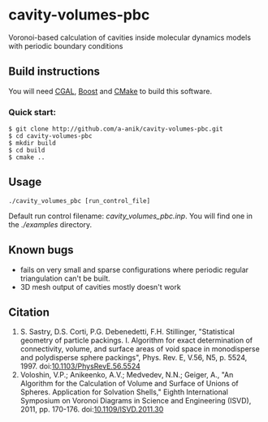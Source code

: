 cavity-volumes-pbc
==================

Voronoi-based calculation of cavities inside molecular dynamics models with periodic boundary conditions


Build instructions
------------------
You will need [CGAL][1], [Boost][2] and [CMake][3] to build this software.

[1]: http://www.cgal.org/   "http://www.cgal.org"
[2]: http://www.boost.org/  "http://www.boost.org"
[3]: http://www.cmake.org/  "http://www.cmake.org"

### Quick start:
    $ git clone http://github.com/a-anik/cavity-volumes-pbc.git
    $ cd cavity-volumes-pbc
    $ mkdir build
    $ cd build
    $ cmake ..

Usage
-----
`./cavity_volumes_pbc [run_control_file]`

Default run control filename: *cavity\_volumes\_pbc.inp*.  You will find one in the *./examples* directory.

Known bugs
----------
- fails on very small and sparse configurations where periodic regular triangulation can't be built.
- 3D mesh output of cavities mostly doesn't work 


Citation
--------
1. S. Sastry, D.S. Corti, P.G. Debenedetti, F.H. Stillinger, "Statistical geometry of particle packings. I. Algorithm for exact determination of connectivity,
volume, and surface areas of void space in monodisperse and polydisperse sphere packings", Phys. Rev. E, V.56, N5, p. 5524, 1997. doi:[10.1103/PhysRevE.56.5524](http://dx.doi.org/10.1103/PhysRevE.56.5524)
2. Voloshin, V.P.; Anikeenko, A.V.; Medvedev, N.N.; Geiger, A., "An Algorithm for the Calculation of Volume and Surface of Unions of Spheres. Application for Solvation Shells," Eighth International Symposium on Voronoi Diagrams in Science and Engineering (ISVD), 2011, pp. 170-176. doi:[10.1109/ISVD.2011.30](http://dx.doi.org/10.1109/ISVD.2011.30)
